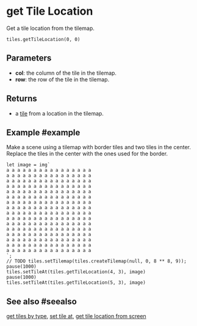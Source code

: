 # get Tile Location

Get a tile location from the tilemap.

```sig
tiles.getTileLocation(0, 0)
```

## Parameters

* **col**: the column of the tile in the tilemap.
* **row**: the row of the tile in the tilemap.

## Returns

* a [tile](/types/tile) from a location in the tilemap.

## Example #example

Make a scene using a tilemap with border tiles and two tiles in the center. Replace the tiles in the center with the ones used for the border.

```blocks
let image = img`
a a a a a a a a a a a a a a a a 
a a a a a a a a a a a a a a a a 
a a a a a a a a a a a a a a a a 
a a a a a a a a a a a a a a a a 
a a a a a a a a a a a a a a a a 
a a a a a a a a a a a a a a a a 
a a a a a a a a a a a a a a a a 
a a a a a a a a a a a a a a a a 
a a a a a a a a a a a a a a a a 
a a a a a a a a a a a a a a a a 
a a a a a a a a a a a a a a a a 
a a a a a a a a a a a a a a a a 
a a a a a a a a a a a a a a a a 
a a a a a a a a a a a a a a a a 
a a a a a a a a a a a a a a a a 
a a a a a a a a a a a a a a a a 
`;
// TODO tiles.setTilemap(tiles.createTilemap(null, 0, 8 ** 8, 9)); 
pause(1000)
tiles.setTileAt(tiles.getTileLocation(4, 3), image)
pause(1000)
tiles.setTileAt(tiles.getTileLocation(5, 3), image)
```

## See also #seealso

[get tiles by type](/reference/tiles/get-tiles-by-type),
[set tile at](/reference/tiles/set-tile-at),
[get tile location from screen](/reference/get-tile-location-from-screen)